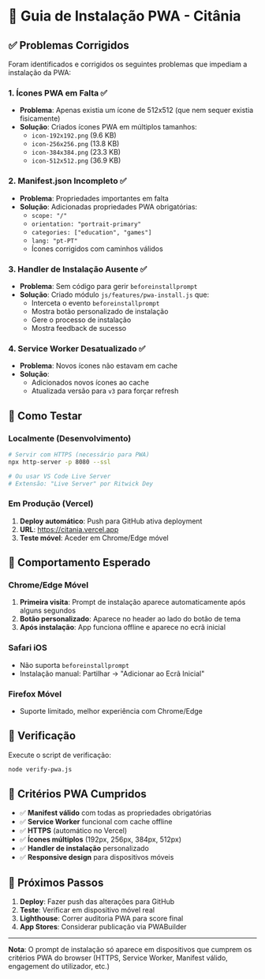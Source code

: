 # 📱 Guia de Instalação PWA - Citânia

## ✅ Problemas Corrigidos

Foram identificados e corrigidos os seguintes problemas que impediam a instalação da PWA:

### 1. **Ícones PWA em Falta** ✅
- **Problema**: Apenas existia um ícone de 512x512 (que nem sequer existia fisicamente)
- **Solução**: Criados ícones PWA em múltiplos tamanhos:
  - `icon-192x192.png` (9.6 KB)
  - `icon-256x256.png` (13.8 KB) 
  - `icon-384x384.png` (23.3 KB)
  - `icon-512x512.png` (36.9 KB)

### 2. **Manifest.json Incompleto** ✅
- **Problema**: Propriedades importantes em falta
- **Solução**: Adicionadas propriedades PWA obrigatórias:
  - `scope: "/"`
  - `orientation: "portrait-primary"`
  - `categories: ["education", "games"]`
  - `lang: "pt-PT"`
  - Ícones corrigidos com caminhos válidos

### 3. **Handler de Instalação Ausente** ✅
- **Problema**: Sem código para gerir `beforeinstallprompt`
- **Solução**: Criado módulo `js/features/pwa-install.js` que:
  - Interceta o evento `beforeinstallprompt`
  - Mostra botão personalizado de instalação
  - Gere o processo de instalação
  - Mostra feedback de sucesso

### 4. **Service Worker Desatualizado** ✅
- **Problema**: Novos ícones não estavam em cache
- **Solução**: 
  - Adicionados novos ícones ao cache
  - Atualizada versão para `v3` para forçar refresh

## 🚀 Como Testar

### Localmente (Desenvolvimento)
```bash
# Servir com HTTPS (necessário para PWA)
npx http-server -p 8080 --ssl

# Ou usar VS Code Live Server
# Extensão: "Live Server" por Ritwick Dey
```

### Em Produção (Vercel)
1. **Deploy automático**: Push para GitHub ativa deployment
2. **URL**: https://citania.vercel.app
3. **Teste móvel**: Aceder em Chrome/Edge móvel

## 📱 Comportamento Esperado

### Chrome/Edge Móvel
1. **Primeira visita**: Prompt de instalação aparece automaticamente após alguns segundos
2. **Botão personalizado**: Aparece no header ao lado do botão de tema
3. **Após instalação**: App funciona offline e aparece no ecrã inicial

### Safari iOS
- Não suporta `beforeinstallprompt`
- Instalação manual: Partilhar → "Adicionar ao Ecrã Inicial"

### Firefox Móvel
- Suporte limitado, melhor experiência com Chrome/Edge

## 🔧 Verificação

Execute o script de verificação:
```bash
node verify-pwa.js
```

## 📝 Critérios PWA Cumpridos

- ✅ **Manifest válido** com todas as propriedades obrigatórias
- ✅ **Service Worker** funcional com cache offline
- ✅ **HTTPS** (automático no Vercel)
- ✅ **Ícones múltiplos** (192px, 256px, 384px, 512px)
- ✅ **Handler de instalação** personalizado
- ✅ **Responsive design** para dispositivos móveis

## 🎯 Próximos Passos

1. **Deploy**: Fazer push das alterações para GitHub
2. **Teste**: Verificar em dispositivo móvel real
3. **Lighthouse**: Correr auditoria PWA para score final
4. **App Stores**: Considerar publicação via PWABuilder

---

**Nota**: O prompt de instalação só aparece em dispositivos que cumprem os critérios PWA do browser (HTTPS, Service Worker, Manifest válido, engagement do utilizador, etc.)